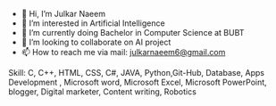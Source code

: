 - 👋 Hi, I’m Julkar Naeem
- 👀 I’m interested in Artificial Intelligence
- 🌱 I’m currently doing Bachelor in Computer Science at BUBT
- 💞️ I’m looking to collaborate on AI project
- 📫 How to reach me via mail: julkarnaeem6@gmail.com


Skill: C, C++, HTML, CSS, C#, JAVA, Python,Git-Hub, Database, Apps Development , Microsoft word, Microsoft Excel, Microsoft PowerPoint, blogger, Digital marketer, Content writing, Robotics

<!---
JulkarNaeem98/JulkarNaeem98 is a ✨ special ✨ repository because its `README.md` (this file) appears on your GitHub profile.
You can click the Preview link to take a look at your changes.
--->
